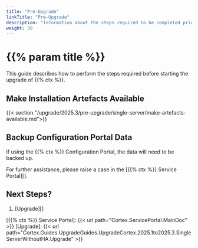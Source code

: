 ```yaml
---
title: "Pre-Upgrade"
linkTitle: "Pre-Upgrade"
description: "Information about the steps required to be completed prior to starting the upgrade."
weight: 30
---
```


# {{% param title %}}

This guide describes how to perform the steps required before starting the upgrade of {{% ctx %}}.

## Make Installation Artefacts Available

{{< section "/upgrade/2025.3/pre-upgrade/single-server/make-artefacts-available.md">}}

## Backup Configuration Portal Data

If using the {{% ctx %}} Configuration Portal, the data will need to be backed up.

For further assistance, please raise a case in the [{{% ctx %}} Service Portal][].

## Next Steps?

1. [Upgrade][]

[{{% ctx %}} Service Portal]: {{< url path="Cortex.ServicePortal.MainDoc" >}}
[Upgrade]: {{< url path="Cortex.Guides.UpgradeGuides.UpgradeCortex.2025.1to2025.3.SingleServerWithoutHA.Upgrade" >}}
